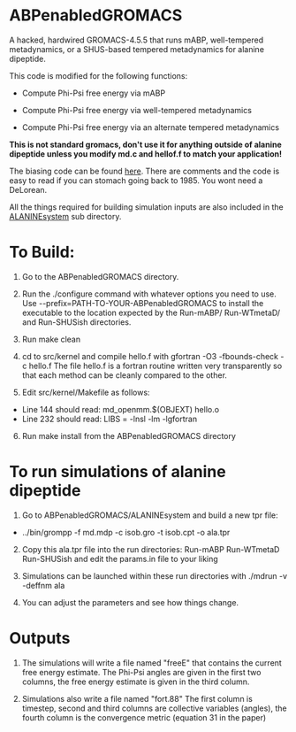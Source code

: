 # ABPenabledGROMACS
A hacked, hardwired GROMACS-4.5.5 that runs mABP, well-tempered metadynamics, or a SHUS-based tempered metadynamics for alanine dipeptide. 

This code is modified for the following functions:

- Compute Phi-Psi free energy via mABP

- Compute Phi-Psi free energy via well-tempered metadynamics

- Compute Phi-Psi free energy via an alternate tempered metadynamics

**This is not standard gromacs, don't use it for anything outside of alanine dipeptide unless you modify md.c and hellof.f to match your application!**

The biasing code can be found [here]. There are comments and the code is easy to read if you can stomach going back to 1985. You wont need a DeLorean.

All the things required for building simulation inputs are also included in the [ALANINEsystem] sub directory.

# To Build:
1. Go to the ABPenabledGROMACS directory.

2. Run the ./configure command with whatever options you need to use. Use --prefix=PATH-TO-YOUR-ABPenabledGROMACS to install the executable to the location expected by the Run-mABP/ Run-WTmetaD/ and Run-SHUSish directories.

3. Run make clean

4. cd to src/kernel and compile hello.f with gfortran -O3 -fbounds-check -c hello.f The file hello.f is a fortran routine written very transparently so that each method can be cleanly compared to the other.

5. Edit src/kernel/Makefile as follows:
 - Line 144 should read: md_openmm.$(OBJEXT) hello.o
 - Line 232 should read: LIBS = -lnsl -lm -lgfortran

6. Run make install from the ABPenabledGROMACS directory

# To run simulations of alanine dipeptide
1. Go to ABPenabledGROMACS/ALANINEsystem and build a new tpr file:
 - ../bin/grompp -f md.mdp -c isob.gro -t isob.cpt -o ala.tpr

2. Copy this ala.tpr file into the run directories: Run-mABP Run-WTmetaD Run-SHUSish and edit the params.in file to your liking

3. Simulations can be launched within these run directories with ./mdrun -v -deffnm ala 

4. You can adjust the parameters and see how things change. 

# Outputs

1. The simulations will write a file named "freeE" that contains the current free energy estimate. The Phi-Psi angles are given in the first two columns, the free energy estimate is given in the third column.

2. Simulations also write a file named "fort.88" The first column is timestep, second and third columns are collective variables (angles), the fourth column is the convergence metric (equation 31 in the paper)

[here]: https://github.com/BradleyDickson/ABPenabledGROMACS/blob/master/ABPenabledGROMACS/src/kernel/hello.f
[ALANINEsystem]: https://github.com/BradleyDickson/ABPenabledGROMACS/tree/master/ABPenabledGROMACS/ALANINEsystem
